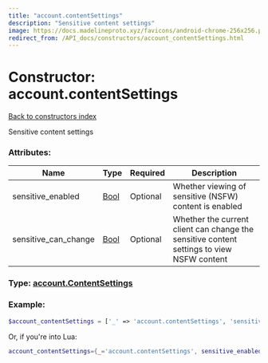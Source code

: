 ```yaml
---
title: "account.contentSettings"
description: "Sensitive content settings"
image: https://docs.madelineproto.xyz/favicons/android-chrome-256x256.png
redirect_from: /API_docs/constructors/account_contentSettings.html
---
```

# Constructor: account.contentSettings  
[Back to constructors index](index.md)



Sensitive content settings

### Attributes:

| Name     |    Type       | Required | Description |
|----------|---------------|----------|-------------|
|sensitive\_enabled|[Bool](../types/Bool.md) | Optional|Whether viewing of sensitive (NSFW) content is enabled|
|sensitive\_can\_change|[Bool](../types/Bool.md) | Optional|Whether the current client can change the sensitive content settings to view NSFW content|



### Type: [account.ContentSettings](../types/account.ContentSettings.md)


### Example:

```php
$account_contentSettings = ['_' => 'account.contentSettings', 'sensitive_enabled' => Bool, 'sensitive_can_change' => Bool];
```  


Or, if you're into Lua:

```lua
account_contentSettings={_='account.contentSettings', sensitive_enabled=Bool, sensitive_can_change=Bool}

```


